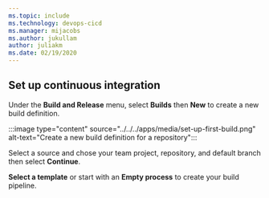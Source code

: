 ```yaml
---
ms.topic: include
ms.technology: devops-cicd
ms.manager: mijacobs
ms.author: jukullam
author: juliakm
ms.date: 02/19/2020
---
```


## Set up continuous integration

Under the **Build and Release** menu, select **Builds** then **New** to create a new build definition.

:::image type="content" source="../../../apps/media/set-up-first-build.png" alt-text="Create a new build definition for a repository":::

Select a source and chose your team project, repository, and default branch then select **Continue**.

**Select a template** or start with an **Empty process** to create your build pipeline.
